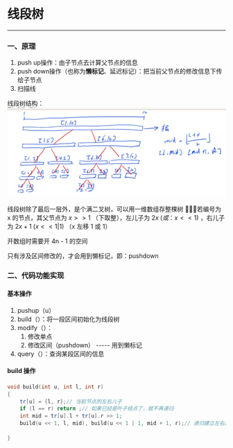 # 线段树

---

### 一、原理

1. push up操作：由子节点去计算父节点的信息
2. push down操作（也称为**懒标记**、延迟标记）：把当前父节点的修改信息下传给子节点
3. 扫描线

线段树结构：
![](assets/Pasted%20image%2020250509195117.png)

线段树除了最后一层外，是个满二叉树，可以用一维数组存整棵树
🌟🌟🌟若编号为 x 的节点，其父节点为 $x >> 1$ （下取整），左儿子为 $2x\;(或：x<<1)$ ，右儿子为 $2x+1\;(x<<1|1)$ （x 左移 1 或 1）

开数组时需要开 4n - 1 的空间

只有涉及区间修改的，才会用到懒标记，即：pushdown

### 二、代码功能实现
#### 基本操作

1. pushup（u）
2. build（）：将一段区间初始化为线段树
3. modify（）：
	1. 修改单点
	2. 修改区间（pushdown） ----- 用到懒标记
4. query（）：查询某段区间的信息

#### build 操作

```C++
void build(int u, int l, int r)
{
	tr[u] = {l, r};// 当前节点的左右儿子
	if (l == r) return ;// 如果已经是叶子结点了，就不再递归
	int mid = tr[u].l + tr[u].r >> 1;
	build(u << 1, l, mid), build(u << 1 | 1, mid + 1, r);// 递归建立左右区间
	
}
```
